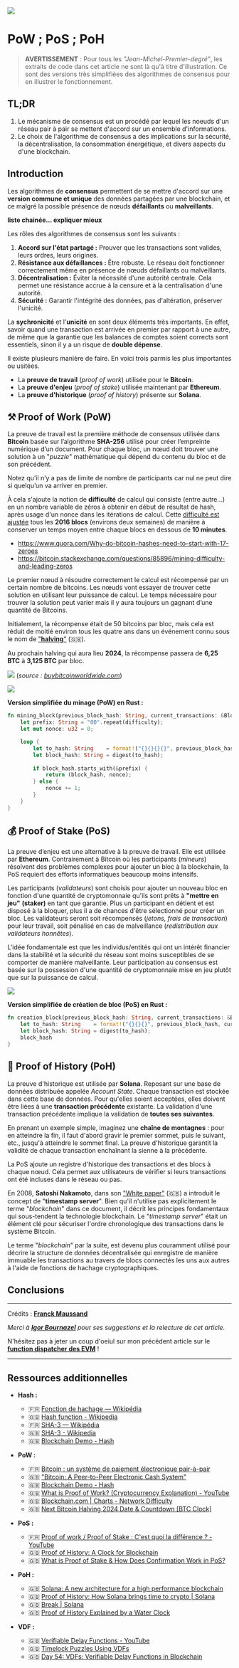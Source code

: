 ![](assets/pow_pos_poh.png)


# PoW ; PoS ; PoH

> **AVERTISSEMENT** : Pour tous les *"Jean-Michel-Premier-degré"*, les extraits de code dans cet article ne sont là qu'à titre d'illustration. Ce sont des versions très simplifiées des algorithmes de consensus pour en illustrer le fonctionnement.


## TL;DR

1. Le mécanisme de consensus est un procédé par lequel les noeuds d'un réseau pair à pair se mettent d'accord sur un ensemble d'informations.
2. Le choix de l'algorithme de consensus a des implications sur la sécurité, la décentralisation, la consommation énergétique, et divers aspects du d'une blockchain.


## Introduction

Les algorithmes de **consensus** permettent de se mettre d'accord sur une **version commune et unique** des données partagées par une blockchain, et ce malgré la possible présence de nœuds **défaillants** ou **malveillants**.

**liste chainée... expliquer mieux**

Les rôles des algorithmes de consensus sont les suivants :
1. **Accord sur l'état partagé :** Prouver que les transactions sont valides, leurs ordres, leurs origines.
2. **Résistance aux défaillances :** Être robuste. Le réseau doit fonctionner correctement même en présence de nœuds défaillants ou malveillants.
3. **Décentralisation :** Éviter la nécessité d'une autorité centrale. Cela permet une résistance accrue à la censure et à la centralisation d'une autorité.
4. **Sécurité :** Garantir l'intégrité des données, pas d'altération, préserver l'unicité.

La **sychronicité** et l'**unicité** en sont deux éléments très importants. En effet, savoir quand une transaction est arrivée en premier par rapport à une autre, de même que la garantie que les balances de comptes soient corrects sont essentiels, sinon il y a un risque de **double dépense**.

Il existe plusieurs manière de faire. En voici trois parmis les plus importantes ou usitées.
- La **preuve de travail** (*proof of work*) utilisée pour le **Bitcoin**.
- La **preuve d'enjeu** (*proof of stake*) utilisée maintenant par **Ethereum**.
- La **preuve d'historique** (*proof of history*) présente sur **Solana**.



## ⚒️ Proof of Work (PoW)

La preuve de travail est la première méthode de consensus utilisée dans **Bitcoin** basée sur l’algorithme **SHA-256** utilisé pour créer l’empreinte numérique d’un document. Pour chaque bloc, un nœud doit trouver une solution à un "*puzzle*" mathématique qui dépend du contenu du bloc et de son précédent.

Notez qu’il n’y a pas de limite de nombre de participants car nul ne peut dire si quelqu’un va arriver en premier.

À cela s'ajoute la notion de **difficulté** de calcul qui consiste (entre autre...) en un nombre variable de zéros à obtenir en début de résultat de hash, après usage d'un nonce dans les itérations de calcul. Cette [difficulté est ajustée](https://www.blockchain.com/explorer/charts/difficulty) tous les **2016 blocs** (environs deux semaines) de manière à conserver un temps moyen entre chaque blocs en dessous de **10 minutes**.

- https://www.quora.com/Why-do-bitcoin-hashes-need-to-start-with-17-zeroes
- https://bitcoin.stackexchange.com/questions/85896/mining-difficulty-and-leading-zeros

Le premier nœud à résoudre correctement le calcul est récompensé par un certain nombre de bitcoins. Les nœuds vont essayer de trouver cette solution en utilisant leur puissance de calcul. Le temps nécessaire pour trouver la solution peut varier mais il y aura toujours un gagnant d’une quantité de Bitcoins.


Initialement, la récompense était de 50 bitcoins par bloc, mais cela est réduit de moitié environ tous les quatre ans dans un événement connu sous le nom de ["**halving**"](https://buybitcoinworldwide.com/halving/) (🇬🇧).

Au prochain halving qui aura lieu **2024**, la récompense passera de **6,25 BTC** à **3,125 BTC** par bloc.

![](2024-01-11-17-38-19.png)
(*source : [buybitcoinworldwide.com](https://buybitcoinworldwide.com/halving/)*)


![](assets/pow_diagram.png)



**Version simplifiée du minage (PoW) en Rust :**

```rust
fn mining_block(previous_block_hash: String, current_transactions: &Block, difficulty: usize) -> (String, u32) {
	let prefix: String = "00".repeat(difficulty);
	let mut nonce: u32 = 0;

	loop {
		let to_hash: String    = format!("{}{}{}{}", previous_block_hash, current_transactions.index, current_transactions.data, nonce);
		let block_hash: String = digest(to_hash);
		
		if block_hash.starts_with(&prefix) {
			return (block_hash, nonce);
		} else {
			nonce += 1;
		}
	}
}
```

## 💰 Proof of Stake (PoS)

La preuve d’enjeu est une alternative à la preuve de travail. Elle est utilisée par **Ethereum**. Contrairement à Bitcoin où les participants (*mineurs*) résolvent des problèmes complexes pour ajouter un bloc à la blockchain, la PoS requiert des efforts informatiques beaucoup moins intensifs.

Les participants (*validateurs*) sont choisis pour ajouter un nouveau bloc en fonction d'une quantité de cryptomonnaie qu'ils sont prêts à **"mettre en jeu"** **(staker)** en tant que garantie. Plus un participant en détient et est disposé à la bloquer, plus il a de chances d'être sélectionné pour créer un bloc. Les validateurs seront soit récompensés (*jetons, frais de transaction*) pour leur travail, soit pénalisé en cas de malveillance (*redistribution aux validateurs honnêtes*).

L'idée fondamentale est que les individus/entités qui ont un intérêt financier dans la stabilité et la sécurité du réseau sont moins susceptibles de se comporter de manière malveillante. Leur participation au consensus est basée sur la possession d'une quantité de cryptomonnaie mise en jeu plutôt que sur la puissance de calcul.

![](assets/pos_diagram.png)



**Version simplifiée de création de bloc (PoS) en Rust :**

```rust
fn creation_block(previous_block_hash: String, current_transactions: &Block) -> String {
	let to_hash: String    = format!("{}{}{}", previous_block_hash, current_transactions.index, current_transactions.data);
	let block_hash: String = digest(to_hash);
	block_hash
}
```


## 📜 Proof of History (PoH)

La preuve d'historique est utilisée par **Solana**. Reposant sur une base de données distribuée appelée *Account State*. Chaque transaction est stockée dans cette base de données. Pour qu'elles soient acceptées, elles doivent être liées à une **transaction précédente** existante. La validation d'une transaction précédente implique la validation de **toutes ses suivantes**.
  
En prenant un exemple simple, imaginez une **chaîne de montagnes** : pour en atteindre la fin, il faut d'abord gravir le premier sommet, puis le suivant, etc., jusqu'à atteindre le sommet final. La preuve d'historique garantit la validité de chaque transaction enchaînant la sienne à la précédente.

La PoS ajoute un registre d'historique des transactions et des blocs à chaque nœud. Cela permet aux utilisateurs de vérifier si leurs transactions ont été incluses dans le réseau ou pas.


En 2008, **Satoshi Nakamoto**, dans son ["White paper"](https://bitcoin.org/bitcoin.pdf) (🇬🇧) a introduit le concept de "**timestamp server**". Bien qu'il n'utilise pas explicitement le terme "*blockchain*" dans ce document, il décrit les principes fondamentaux qui sous-tendent la technologie blockchain. Le "*timestamp server*" était un élément clé pour sécuriser l'ordre chronologique des transactions dans le système Bitcoin.

Le terme "*blockchain*" par la suite, est devenu plus couramment utilisé pour décrire la structure de données décentralisée qui enregistre de manière immuable les transactions au travers de blocs connectés les uns aux autres à l'aide de fonctions de hachage cryptographiques.



## Conclusions


--------

Crédits : **[Franck Maussand](mailto:franck@maussand.net)**

*Merci à [**Igor Bournazel**](https://github.com/ibourn) pour ses suggestions et la relecture de cet article.*

N'hésitez pas à jeter un coup d'oeiul sur mon précédent article sur le [**function dispatcher des EVM**](https://medium.com/@franck.maussand/optimisation-sur-ethereum-faites-la-diff%C3%A9rence-avec-les-noms-de-fonctions-ba4692c9e39f) !

--------


## Ressources additionnelles

- **Hash :**
  - 🇫🇷 [Fonction de hachage — Wikipédia](https://fr.wikipedia.org/wiki/Fonction_de_hachage)
  - 🇬🇧 [Hash function - Wikipedia](https://en.wikipedia.org/wiki/Hash_function)
  - 🇫🇷 [SHA-3 — Wikipédia](https://fr.wikipedia.org/wiki/SHA-3)
  - 🇬🇧 [SHA-3 - Wikipedia](https://en.wikipedia.org/wiki/SHA-3)
  - 🇬🇧 [Blockchain Demo - Hash](https://andersbrownworth.com/blockchain/hash)

- **PoW :**
  - 🇫🇷 [Bitcoin : un système de paiement électronique pair-à-pair](https://bitcoin.org/files/bitcoin-paper/bitcoin_fr.pdf)
  - 🇬🇧 ["Bitcoin: A Peer-to-Peer Electronic Cash System"](https://bitcoin.org/bitcoin.pdf)
  - 🇬🇧 [Blockchain Demo - Hash](https://andersbrownworth.com/blockchain/blockchain)
  - 🇬🇧 [What is Proof of Work? (Cryptocurrency Explanation) - YouTube](https://www.youtube.com/watch?v=XLcWy1uV8YM)
  - 🇬🇧 [Blockchain.com | Charts - Network Difficulty](https://www.blockchain.com/explorer/charts/difficulty)
  - 🇬🇧 [Next Bitcoin Halving 2024 Date & Countdown [BTC Clock]](https://buybitcoinworldwide.com/halving/)


- **PoS :**
  - 🇫🇷 [Proof of work / Proof of Stake : C'est quoi la différence ? - YouTube](https://www.youtube.com/watch?v=dEGcAXeQsns)
  - 🇬🇧 [Proof of History: A Clock for Blockchain](https://medium.com/solana-labs/proof-of-history-a-clock-for-blockchain-cf47a61a9274)
  - 🇬🇧 [What is Proof of Stake & How Does Confirmation Work in PoS?](https://coindcx.com/blog/crypto-basics/what-is-proof-of-stake-pos/)

- **PoH :**
  - 🇬🇧 [Solana: A new architecture for a high performance blockchain](https://solana.com/solana-whitepaper.pdf)
  - 🇬🇧 [Proof of History: How Solana brings time to crypto | Solana](https://solana.com/news/proof-of-history)
  - 🇬🇧 [Break | Solana](https://break.solana.com/)
  - 🇬🇧 [Proof of History Explained by a Water Clock](https://medium.com/solana-labs/proof-of-history-explained-by-a-water-clock-e682183417b8)

- **VDF :**
  - 🇬🇧 [Verifiable Delay Functions - YouTube](https://www.youtube.com/watch?v=_-feyaZZjEw)
  - 🇬🇧 [Timelock Puzzles Using VDFs](https://medium.com/mistywest/timelock-puzzles-using-vdfs-b5636503950d)
  - 🇬🇧 [Day 54: VDFs: Verifiable Delay Functions in Blockchain](https://gsoares-block.medium.com/day-54-vdfs-verifiable-delay-functions-in-blockchain-addb3d89a72b)



